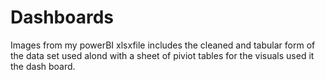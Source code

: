 # Dashboards
Images from my powerBI
xlsxfile includes the cleaned and tabular form of the data set used alond with a sheet of piviot tables for the visuals used it the dash board.
